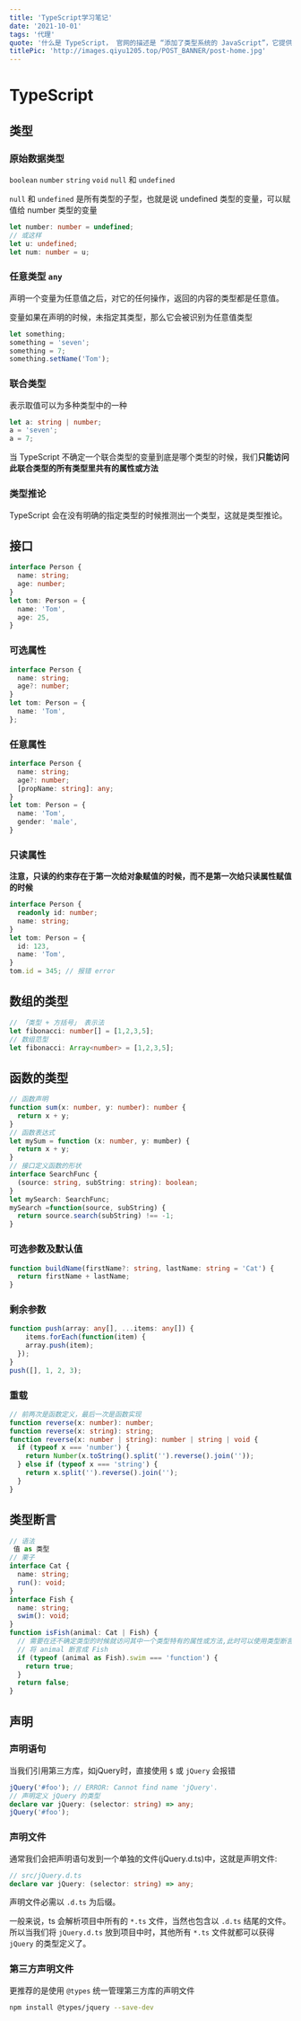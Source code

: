 ```yaml
---
title: 'TypeScript学习笔记'
date: '2021-10-01'
tags: '代理'
quote: '什么是 TypeScript， 官网的描述是 “添加了类型系统的 JavaScript”，它提供了一套静态检测机制, 可以帮助我们在编译时就发现错误...'
titlePic: 'http://images.qiyu1205.top/POST_BANNER/post-home.jpg'
---
```


# TypeScript

## 类型

### 原始数据类型

`boolean` `number` `string` `void` `null` 和 `undefined`

`null` 和 `undefined` 是所有类型的子型，也就是说 undefined 类型的变量，可以赋值给 number 类型的变量

```typescript
let number: number = undefined;
// 或这样
let u: undefined;
let num: number = u;
```

### 任意类型 `any`

声明一个变量为任意值之后，对它的任何操作，返回的内容的类型都是任意值。

变量如果在声明的时候，未指定其类型，那么它会被识别为任意值类型

```typescript
let something;
something = 'seven';
something = 7;
something.setName('Tom');
```

### 联合类型

表示取值可以为多种类型中的一种

```typescript
let a: string | number;
a = 'seven';
a = 7;
```

当 TypeScript 不确定一个联合类型的变量到底是哪个类型的时候，我们**只能访问此联合类型的所有类型里共有的属性或方法**

### 类型推论

TypeScript 会在没有明确的指定类型的时候推测出一个类型，这就是类型推论。

## 接口

```typescript
interface Person {
  name: string;
  age: number;
}
let tom: Person = {
  name: 'Tom',
  age: 25,
}
```

### 可选属性

```typescript
interface Person {
  name: string;
  age?: number;
}
let tom: Person = {
  name: 'Tom',
};
```

### 任意属性

```typescript
interface Person {
  name: string;
  age?: number;
  [propName: string]: any;
}
let tom: Person = {
  name: 'Tom',
  gender: 'male',
}
```

### 只读属性

**注意，只读的约束存在于第一次给对象赋值的时候，而不是第一次给只读属性赋值的时候**

```typescript
interface Person {
  readonly id: number;
  name: string;
}
let tom: Person = {
  id: 123,
  name: 'Tom',
}
tom.id = 345; // 报错 error
```

## 数组的类型

```typescript
// 「类型 + 方括号」 表示法
let fibonacci: number[] = [1,2,3,5];
// 数组范型
let fibonacci: Array<number> = [1,2,3,5];
```

## 函数的类型

```typescript
// 函数声明
function sum(x: number, y: number): number {
  return x + y;
}
// 函数表达式
let mySum = function (x: number, y: mumber) {
  return x + y;
}
// 接口定义函数的形状
interface SearchFunc {
  (source: string, subString: string): boolean;
}
let mySearch: SearchFunc;
mySearch =function(source, subString) {
  return source.search(subString) !== -1;
}
```

### 可选参数及默认值

```typescript
function buildName(firstName?: string, lastName: string = 'Cat') {
  return firstName + lastName;
}
```

### 剩余参数

```typescript
function push(array: any[], ...items: any[]) {
    items.forEach(function(item) {
    array.push(item);
  });
}
push([], 1, 2, 3);
```

### 重载

```typescript
// 前两次是函数定义，最后一次是函数实现
function reverse(x: number): number;
function reverse(x: string): string;
function reverse(x: number | string): number | string | void {
  if (typeof x === 'number') {
    return Number(x.toString().split('').reverse().join(''));
  } else if (typeof x === 'string') {
    return x.split('').reverse().join('');
  }
}
```

## 类型断言

```typescript
// 语法
 值 as 类型
// 栗子
interface Cat {
  name: string;
  run(): void;
}
interface Fish {
  name: string;
  swim(): void;
}
function isFish(animal: Cat | Fish) {
  // 需要在还不确定类型的时候就访问其中一个类型特有的属性或方法,此时可以使用类型断言
  // 将 animal 断言成 Fish
  if (typeof (animal as Fish).swim === 'function') {
    return true;
  }
  return false;
}
```

## 声明

### 声明语句

当我们引用第三方库，如jQuery时，直接使用 `$` 或 `jQuery` 会报错

```typescript
jQuery('#foo'); // ERROR: Cannot find name 'jQuery'.
// 声明定义 jQuery 的类型
declare var jQuery: (selector: string) => any;
jQuery('#foo'); 
```

### 声明文件

通常我们会把声明语句发到一个单独的文件(jQuery.d.ts)中，这就是声明文件:

```typescript
// src/jQuery.d.ts
declare var jQuery: (selector: string) => any;
```

声明文件必需以 `.d.ts` 为后缀。

一般来说，ts 会解析项目中所有的 `*.ts` 文件，当然也包含以 `.d.ts` 结尾的文件。所以当我们将 `jQuery.d.ts` 放到项目中时，其他所有 `*.ts` 文件就都可以获得 `jQuery` 的类型定义了。

### 第三方声明文件

更推荐的是使用 `@types` 统一管理第三方库的声明文件

```bash
npm install @types/jquery --save-dev
```